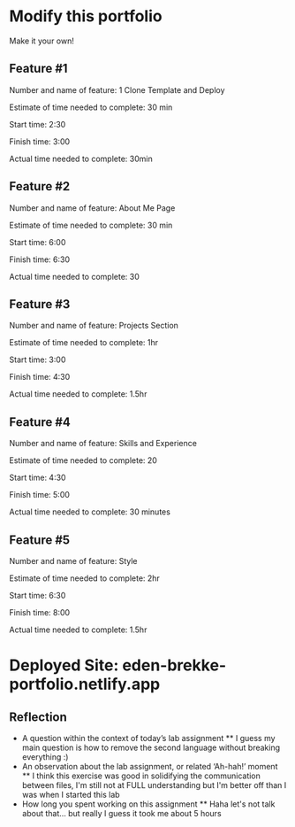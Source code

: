 # Modify this portfolio

Make it your own! 

## Feature #1
Number and name of feature: 1 Clone Template and Deploy<br>

Estimate of time needed to complete: 30 min<br>

Start time: 2:30<br>

Finish time: 3:00<br>

Actual time needed to complete: 30min<br>

## Feature #2
Number and name of feature: About Me Page<br>

Estimate of time needed to complete: 30 min<br>

Start time: 6:00<br>

Finish time: 6:30<br>

Actual time needed to complete: 30<br>

## Feature #3
Number and name of feature: Projects Section<br>

Estimate of time needed to complete: 1hr<br>

Start time: 3:00<br>

Finish time: 4:30<br>

Actual time needed to complete: 1.5hr<br>

## Feature #4
Number and name of feature: Skills and Experience<br>

Estimate of time needed to complete: 20<br>

Start time: 4:30<br>

Finish time: 5:00<br>

Actual time needed to complete: 30 minutes<br>

## Feature #5
Number and name of feature: Style<br>

Estimate of time needed to complete: 2hr<br>

Start time: 6:30<br>

Finish time: 8:00<br>

Actual time needed to complete: 1.5hr <br>

# Deployed Site: eden-brekke-portfolio.netlify.app 

## Reflection
* A question within the context of today’s lab assignment 
  ** I guess my main question is how to remove the second language without breaking everything :) 
* An observation about the lab assignment, or related ‘Ah-hah!’ moment 
  ** I think this exercise was good in solidifying the communication between files, I'm still not at FULL understanding but I'm better off than I was when I started this lab 
* How long you spent working on this assignment 
  ** Haha let's not talk about that... but really I guess it took me about 5 hours